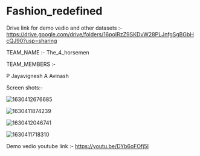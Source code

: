 # Fashion_redefined

Drive link for demo vedio and other datasets :- https://drive.google.com/drive/folders/16poIRzZ9SKDvW28PLJnfgSgBGbHcQJ90?usp=sharing

TEAM_NAME :- The_4_horsemen

TEAM_MEMBERS :- 

P Jayavignesh
A Avinash

Screen shots:-

![1630412676685](https://user-images.githubusercontent.com/68550464/131557387-ec720424-09da-47d4-bb1d-2f1c43804a2d.png)

![1630411874239](https://user-images.githubusercontent.com/68550464/131557400-517068ed-0188-4f21-819a-5ef16f6e1bd0.png)

![1630412046741](https://user-images.githubusercontent.com/68550464/131557414-8442d116-675c-4fe7-8d87-bc253bb396e5.png)

![1630411718310](https://user-images.githubusercontent.com/68550464/131557429-3724c130-e3d9-49b6-af4f-8c2b56fae4fb.png)

Demo vedio youtube link :- https://youtu.be/DYb6oFOfj5I
